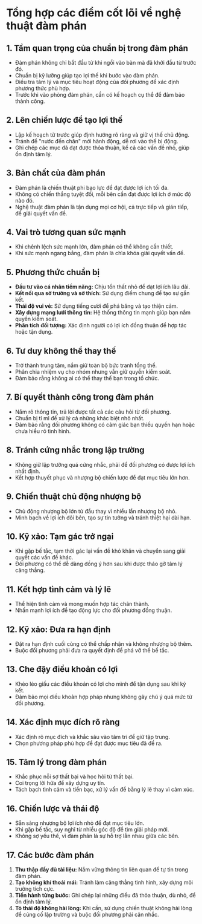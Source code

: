 # Tổng hợp các điểm cốt lõi về nghệ thuật đàm phán

## 1. Tầm quan trọng của chuẩn bị trong đàm phán
- Đàm phán không chỉ bắt đầu từ khi ngồi vào bàn mà đã khởi đầu từ trước đó.
- Chuẩn bị kỹ lưỡng giúp tạo lợi thế khi bước vào đàm phán.
- Điều tra tâm lý và mục tiêu hoạt động của đối phương để xác định phương thức phù hợp.
- Trước khi vào phòng đàm phán, cần có kế hoạch cụ thể để đảm bảo thành công.

## 2. Lên chiến lược để tạo lợi thế
- Lập kế hoạch từ trước giúp định hướng rõ ràng và giữ vị thế chủ động.
- Tránh để "nước đến chân" mới hành động, dễ rơi vào thế bị động.
- Ghi chép các mục đã đạt được thỏa thuận, kể cả các vấn đề nhỏ, giúp ổn định tâm lý.

## 3. Bản chất của đàm phán
- Đàm phán là chiến thuật phi bạo lực để đạt được lợi ích tối đa.
- Không có chiến thắng tuyệt đối, mỗi bên cần đạt được lợi ích ở mức độ nào đó.
- Nghệ thuật đàm phán là tận dụng mọi cơ hội, cả trực tiếp và gián tiếp, để giải quyết vấn đề.

## 4. Vai trò tương quan sức mạnh
- Khi chênh lệch sức mạnh lớn, đàm phán có thể không cần thiết.
- Khi sức mạnh ngang bằng, đàm phán là chìa khóa giải quyết vấn đề.

## 5. Phương thức chuẩn bị
- **Đầu tư vào cá nhân tiềm năng:** Chịu tổn thất nhỏ để đạt lợi ích lâu dài.
- **Kết nối qua sở trường và sở thích:** Sử dụng điểm chung để tạo sự gắn kết.
- **Thái độ vui vẻ:** Sử dụng tiếng cười để phá băng và tạo thiện cảm.
- **Xây dựng mạng lưới thông tin:** Hệ thống thông tin mạnh giúp bạn nắm quyền kiểm soát.
- **Phân tích đối tượng:** Xác định người có lợi ích đồng thuận để hợp tác hoặc tận dụng.

## 6. Tư duy không thể thay thế
- Trở thành trung tâm, nắm giữ toàn bộ bức tranh tổng thể.
- Phân chia nhiệm vụ cho nhóm nhưng vẫn giữ quyền kiểm soát.
- Đảm bảo rằng không ai có thể thay thế bạn trong tổ chức.

## 7. Bí quyết thành công trong đàm phán
- Nắm rõ thông tin, trả lời được tất cả các câu hỏi từ đối phương.
- Chuẩn bị tỉ mỉ để xử lý cả những khác biệt nhỏ nhất.
- Đảm bảo rằng đối phương không có cảm giác bạn thiếu quyền hạn hoặc chưa hiểu rõ tình hình.

## 8. Tránh cứng nhắc trong lập trường
- Không giữ lập trường quá cứng nhắc, phải để đối phương có được lợi ích nhất định.
- Kết hợp thuyết phục và nhượng bộ chiến lược để đạt mục tiêu lớn hơn.

## 9. Chiến thuật chủ động nhượng bộ
- Chủ động nhượng bộ lớn từ đầu thay vì nhiều lần nhượng bộ nhỏ.
- Minh bạch về lợi ích đôi bên, tạo sự tin tưởng và tránh thiệt hại dài hạn.

## 10. Kỹ xảo: Tạm gác trở ngại
- Khi gặp bế tắc, tạm thời gác lại vấn đề khó khăn và chuyển sang giải quyết các vấn đề khác.
- Đối phương có thể dễ dàng đồng ý hơn sau khi được tháo gỡ tâm lý căng thẳng.

## 11. Kết hợp tình cảm và lý lẽ
- Thể hiện tình cảm và mong muốn hợp tác chân thành.
- Nhấn mạnh lợi ích để tạo động lực cho đối phương đồng thuận.

## 12. Kỹ xảo: Đưa ra hạn định
- Đặt ra hạn định cuối cùng có thể chấp nhận và không nhượng bộ thêm.
- Buộc đối phương phải đưa ra quyết định để phá vỡ thế bế tắc.

## 13. Che đậy điều khoản có lợi
- Khéo léo giấu các điều khoản có lợi cho mình để tận dụng sau khi ký kết.
- Đảm bảo mọi điều khoản hợp pháp nhưng không gây chú ý quá mức từ đối phương.

## 14. Xác định mục đích rõ ràng
- Xác định rõ mục đích và khắc sâu vào tâm trí để giữ tập trung.
- Chọn phương pháp phù hợp để đạt được mục tiêu đã đề ra.

## 15. Tâm lý trong đàm phán
- Khắc phục nỗi sợ thất bại và học hỏi từ thất bại.
- Coi trọng lời hứa để xây dựng uy tín.
- Tách bạch tình cảm và tiền bạc, xử lý vấn đề bằng lý lẽ thay vì cảm xúc.

## 16. Chiến lược và thái độ
- Sẵn sàng nhượng bộ lợi ích nhỏ để đạt mục tiêu lớn.
- Khi gặp bế tắc, suy nghĩ từ nhiều góc độ để tìm giải pháp mới.
- Không sợ yếu thế, vì đàm phán là sự hỗ trợ lẫn nhau giữa các bên.

## 17. Các bước đàm phán
1. **Thu thập đầy đủ tài liệu:** Nắm vững thông tin liên quan để tự tin trong đàm phán.
2. **Tạo không khí thoải mái:** Tránh làm căng thẳng tình hình, xây dựng môi trường tích cực.
3. **Tiến hành từng bước:** Ghi chép lại những điều đã thỏa thuận, dù nhỏ, để ổn định tâm lý.
4. **Tỏ thái độ không hài lòng:** Khi cần, sử dụng chiến thuật không hài lòng để củng cố lập trường và buộc đối phương phải cân nhắc.
